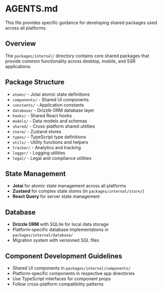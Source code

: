 # AGENTS.md

This file provides specific guidance for developing shared packages used across all platforms.

## Overview

The `packages/internal/` directory contains core shared packages that provide common functionality across desktop, mobile, and SSR applications.

## Package Structure

- `atoms/` - Jotai atomic state definitions
- `components/` - Shared UI components
- `constants/` - Application constants
- `database/` - Drizzle ORM database layer
- `hooks/` - Shared React hooks
- `models/` - Data models and schemas
- `shared/` - Cross-platform shared utilities
- `store/` - Zustand stores
- `types/` - TypeScript type definitions
- `utils/` - Utility functions and helpers
- `tracker/` - Analytics and tracking
- `logger/` - Logging utilities
- `legal/` - Legal and compliance utilities

## State Management

- **Jotai** for atomic state management across all platforms
- **Zustand** for complex state stores (in `packages/internal/store/`)
- **React Query** for server state management

## Database

- **Drizzle ORM** with SQLite for local data storage
- Platform-specific database implementations in `packages/internal/database/`
- Migration system with versioned SQL files

## Component Development Guidelines

- Shared UI components in `packages/internal/components/`
- Platform-specific components in respective app directories
- Use TypeScript interfaces for component props
- Follow cross-platform compatibility patterns
